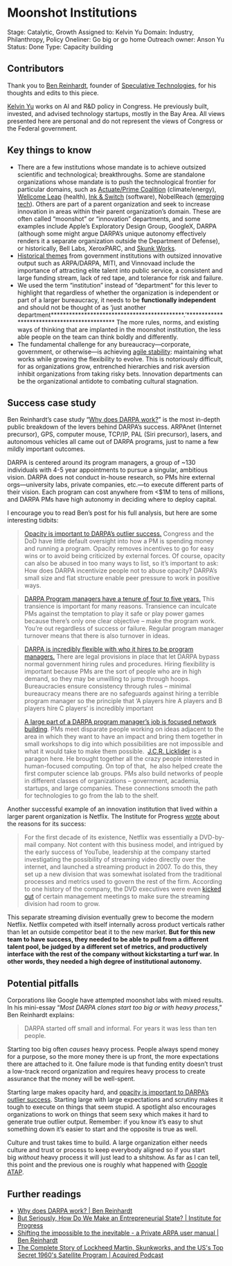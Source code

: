 # Moonshot Institutions

Stage: Catalytic, Growth
Assigned to: Kelvin Yu
Domain: Industry, Philanthropy, Policy
Oneliner: Go big or go home
Outreach owner: Anson Yu
Status: Done
Type: Capacity building

## Contributors

Thank you to [Ben Reinhardt](https://www.elidourado.com/), founder of [Speculative Technologies](https://spec.tech/), for his thoughts and edits to this piece.

[Kelvin Yu](https://www.kelv.me/) works on AI and R&D policy in Congress. He previously built, invested, and advised technology startups, mostly in the Bay Area. All views presented here are personal and do not represent the views of Congress or the Federal government.

## Key things to know

- There are a few institutions whose mandate is to achieve outsized scientific and technological; breakthroughs. Some are standalone organizations whose mandate is to push the technological frontier for particular domains, such as [Actuate/Prime Coalition](https://www.primecoalition.org/library/actuate-climate-joins-forces-with-prime-coalition) [](https://actuateinnovation.org/)(climate/energy), [Wellcome Leap](https://wellcome.org/what-we-do/our-work/wellcome-leap) (health), [Ink & Switch](https://www.inkandswitch.com/) (software), NobelReach ([emerging tech](https://noblereachfoundation.org/)). Others are part of a parent organization and seek to increase innovation in areas within their parent organization’s domain. These are often called “moonshot” or “innovation” departments, and some examples include Apple’s Exploratory Design Group, GoogleX, DARPA (although some might argue DARPA’s unique autonomy effectively renders it a separate organization outside the Department of Defense), or historically, Bell Labs, XeroxPARC, and [Skunk Works](https://www.acquired.fm/episodes/lockheed-martin).
- [Historical themes](https://progress.institute/how-do-we-make-an-entrepreneurial-state/#:~:text=certain%20themes%20that%20repeat%20across%20case%20studies) from government institutions with outsized innovative output such as ARPA/DARPA, MITI, and Vinnovaad include the importance of attracting elite talent into public service, a consistent and large funding stream, lack of red tape, and tolerance for risk and failure.
- We used the term “institution” instead of “department” for this lever to highlight that regardless of whether the organization is independent or part of a larger bureaucracy, it needs to be ********************************************functionally independent******************************************** and should not be thought of as ‘just another department********************************************.’******************************************** The more rules, norms, and existing ways of thinking that are implanted in the moonshot institution, the less able people on the team can think boldly and differently.
- The fundamental challenge for any bureaucracy—corporate, government, or otherwise—is achieving [agile stability](https://www.ucl.ac.uk/bartlett/public-purpose/publications/2019/dec/innovation-bureaucracies-how-agile-stability-creates-entrepreneurial-state): maintaining what works while growing the flexibility to evolve. This is notoriously difficult, for as organizations grow, entrenched hierarchies and risk aversion inhibit organizations from taking risky bets. Innovation departments can be the organizational antidote to combating cultural stagnation.

## Success case study

Ben Reinhardt’s case study “[Why does DARPA work?](https://benjaminreinhardt.com/wddw)” is the most in-depth public breakdown of the levers behind DARPA’s success. ARPAnet (Internet precursor), GPS, computer mouse, TCP/IP, PAL (Siri precursor), lasers, and autonomous vehicles all came out of DARPA programs, just to name a few mildly important outcomes.

DARPA is centered around its program managers, a group of ~130 individuals with 4-5 year appointments to pursue a singular, ambitious vision. DARPA does not conduct in-house research, so PMs hire external orgs—university labs, private companies, etc.—to execute different parts of their vision. Each program can cost anywhere from <$1M to tens of millions, and DARPA PMs have high autonomy in deciding where to deploy capital.

I encourage you to read Ben’s post for his full analysis, but here are some interesting tidbits:

> [Opacity is important to DARPA’s outlier success.](https://benjaminreinhardt.com/wddw#opacity_is_important_to_darpa%E2%80%99s_outlier_success) Congress and the DoD have little default oversight into how a PM is spending money and running a program. Opacity removes incentives to go for easy wins or to avoid being criticized by external forces. Of course, opacity can also be abused in too many ways to list, so it’s important to ask: How does DARPA incentivize people not to abuse opacity? DARPA’s small size and flat structure enable peer pressure to work in positive ways.
> 

> [DARPA Program managers have a tenure of four to five years.](https://benjaminreinhardt.com/wddw#darpa_program_managers_have_a_tenure_of_four_to_five_years) This transience is important for many reasons. Transience can inculcate PMs against the temptation to play it safe or play power games because there’s only one clear objective – make the program work. You’re out regardless of success or failure. Regular program manager turnover means that there is also turnover in ideas.
> 

> [DARPA is incredibly flexible with who it hires to be program managers.](https://benjaminreinhardt.com/wddw#darpa_is_incredibly_flexible_with_who_it_hires_to_be_program_managers) There are legal provisions in place that let DARPA bypass normal government hiring rules and procedures. Hiring flexibility is important because PMs are the sort of people who are in high demand, so they may be unwilling to jump through hoops. Bureaucracies ensure consistency through rules – minimal bureaucracy means there are no safeguards against hiring a terrible program manager so the principle that ‘A players hire A players and B players hire C players’ is incredibly important
> 

> [A large part of a DARPA program manager’s job is focused network building](https://benjaminreinhardt.com/wddw#a_large_part_of_a_darpa_program_manager%E2%80%99s_job_is_focused_network_building). PMs meet disparate people working on ideas adjacent to the area in which they want to have an impact and bring them together in small workshops to dig into which possibilities are not impossible and what it would take to make them possible.  [J.C.R. Licklider](https://en.wikipedia.org/wiki/J._C._R._Licklider) is a paragon here. He brought together all the crazy people interested in human-focused computing. On top of that,  he also helped create the first computer science lab groups. PMs also build networks of people in different classes of organizations – government, academia, startups, and large companies. These connections smooth the path for technologies to go from the lab to the shelf.
> 

Another successful example of an innovation institution that lived within a larger parent organization is Netflix. The Institute for Progress [wrote](https://progress.institute/how-do-we-make-an-entrepreneurial-state/) about the reasons for its success:

> For the first decade of its existence, Netflix was essentially a DVD-by-mail company. Not content with this business model, and intrigued by the early success of YouTube, leadership at the company started investigating the possibility of streaming video directly over the internet, and launched a streaming product in 2007. To do this, they set up a new division that was somewhat isolated from the traditional processes and metrics used to govern the rest of the firm. According to one history of the company, the DVD executives were even [kicked out](https://thestrategystory.com/2020/09/13/netflix-pivoting-business-model/) of certain management meetings to make sure the streaming division had room to grow.

This separate streaming division eventually grew to become the modern Netflix. Netflix competed with itself internally across product verticals rather than let an outside competitor beat it to the new market. **But for this new team to have success, they needed to be able to pull from a different talent pool, be judged by a different set of metrics, and productively interface with the rest of the company without kickstarting a turf war. In other words, they needed a high degree of institutional autonomy.**
> 

## Potential pitfalls

Corporations like Google have attempted moonshot labs with mixed results. In his mini-essay “*Most DARPA clones start too big or with heavy process*,” Ben Reinhardt explains:

> DARPA started off small and informal. For years it was less than ten people.

Starting too big often *causes* heavy process. People always spend money for a purpose, so the more money there is up front, the more expectations there are attached to it. One failure mode is that funding entity doesn’t trust a low-track record organization and requires heavy process to create assurance that the money will be well-spent.

Starting large makes opacity hard, and [opacity is important to DARPA’s outlier success](https://benjaminreinhardt.com/wddw#opacity_is_important_to_darpa%E2%80%99s_outlier_success). Starting large with large expectations and scrutiny makes it tough to execute on things that seem stupid. A spotlight also encourages organizations to work on things that seem sexy which makes it hard to generate true outlier output. Remember: if you know it’s easy to shut something down it’s easier to start and the opposite is true as well.

Culture and trust takes time to build. A large organization either needs culture and trust or process to keep everybody aligned so if you start big *without* heavy process it will just lead to a shitshow. As far as I can tell, this point and the previous one is roughly what happened with [Google ATAP](https://atap.google.com/).
> 

## Further readings

- [Why does DARPA work? | Ben Reinhardt](https://benjaminreinhardt.com/wddw)
- [But Seriously, How Do We Make an Entrepreneurial State? | Institute for Progress](https://progress.institute/how-do-we-make-an-entrepreneurial-state/)
- [Shifting the impossible to the inevitable - a Private ARPA user manual | Ben Reinhardt](https://benjaminreinhardt.com/parpa)
- [The Complete Story of Lockheed Martin, Skunkworks, and the US's Top Secret 1960's Satellite Program | Acquired Podcast](https://www.acquired.fm/episodes/lockheed-martin)